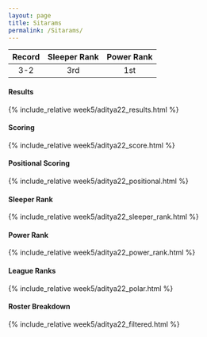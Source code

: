 ```yaml
---
layout: page
title: Sitarams
permalink: /Sitarams/
---
```


Record | Sleeper Rank | Power Rank               
:--: | :--: | :--:
3-2 | 3rd | 1st   

#### Results
{% include_relative week5/aditya22_results.html %}

#### Scoring
{% include_relative week5/aditya22_score.html %}

#### Positional Scoring
{% include_relative week5/aditya22_positional.html %}

#### Sleeper Rank
{% include_relative week5/aditya22_sleeper_rank.html %}

#### Power Rank
{% include_relative week5/aditya22_power_rank.html %}

#### League Ranks
{% include_relative week5/aditya22_polar.html %}

#### Roster Breakdown
{% include_relative week5/aditya22_filtered.html %}
